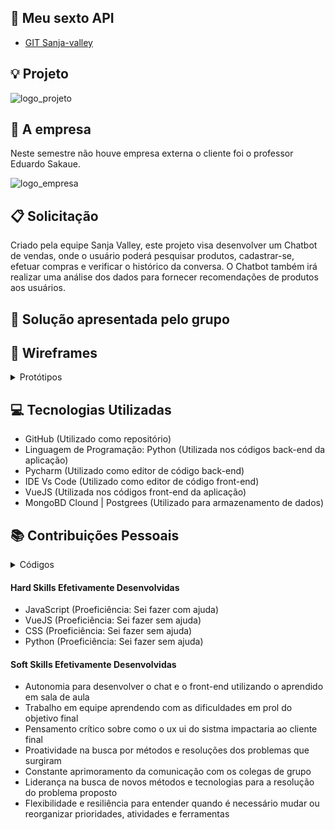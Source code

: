 ## :rocket: Meu sexto API  
* [GIT Sanja-valley](https://github.com/Sanja-Valley) 

## :bulb: Projeto 
![logo_projeto](https://github.com/alexiakarine/Portifolios-projetos-fatec/blob/master/Icons/logo.jpg)


## :briefcase: A empresa
Neste semestre não houve empresa externa o cliente foi o professor Eduardo Sakaue.

![logo_empresa]()

## :clipboard: Solicitação 
Criado pela equipe Sanja Valley, este projeto visa desenvolver um Chatbot de vendas, onde o usuário poderá pesquisar produtos, cadastrar-se, efetuar compras e verificar o histórico da conversa. O Chatbot também irá realizar uma análise dos dados para fornecer recomendações de produtos aos usuários.

## :pushpin: Solução apresentada pelo grupo


## :art: Wireframes
<details>
<summary>Protótipos</summary>
Tela de login <br>
![tela_login]()

Tela de cadastro de usuário <br>
![tela_cadastro_user]()

Tela de cadastro do Scrum Master <br>
![tela_cadastro_sm]()

Tela de cadastro do time dev <br>
![tela_cadastro_dev]()

Tela inicial<br>
![tela_inicial]()

Sala poker dos desenvolvedores <br>
![tela_login]()

Sala poker do Scrum master <br>
![tela_login]()
</details>

## :computer: Tecnologias Utilizadas
- GitHub (Utilizado como repositório)
- Linguagem de Programação: Python (Utilizada nos códigos back-end da aplicação)
- Pycharm (Utilizado como editor de código back-end)
- IDE Vs Code (Utilizado como editor de código front-end)
- VueJS (Utilizada nos códigos front-end da aplicação)
- MongoBD Clound  | Postgrees (Utilizado para armazenamento de dados)

## :books: Contribuições Pessoais

<details>
<summary>Códigos</summary>
Código da tela de cadastro<br>
![register]()

Código da tela de cadastro<br>
![register1]()

Código da tela de cadastro<br>
![register2]()

Código da tela de cadastro<br>
![register3]()
</details>

#### Hard Skills Efetivamente Desenvolvidas
* JavaScript (Proeficiência: Sei fazer com ajuda)
* VueJS (Proeficiência: Sei fazer sem ajuda)
* CSS (Proeficiência: Sei fazer sem ajuda)
* Python (Proeficiência: Sei fazer sem ajuda)


#### Soft Skills Efetivamente Desenvolvidas
* Autonomia para desenvolver o chat e o front-end utilizando o aprendido em sala de aula
* Trabalho em equipe aprendendo com as dificuldades em prol do objetivo final
* Pensamento crítico sobre como o ux ui do sistma impactaria ao cliente final
* Proatividade na busca por métodos e resoluções dos problemas que surgiram
* Constante aprimoramento da comunicação com os colegas de grupo
* Liderança na busca de novos métodos e tecnologias para a resolução do problema proposto
* Flexibilidade e resiliência para entender quando é necessário mudar ou reorganizar prioridades, atividades e ferramentas
